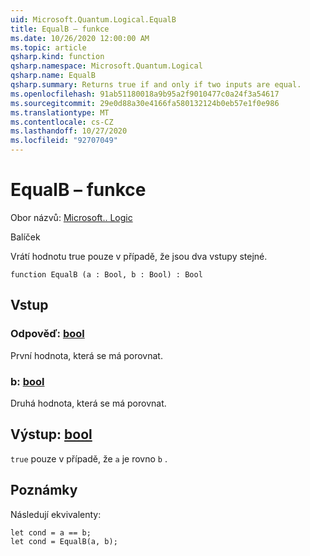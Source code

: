 ```yaml
---
uid: Microsoft.Quantum.Logical.EqualB
title: EqualB – funkce
ms.date: 10/26/2020 12:00:00 AM
ms.topic: article
qsharp.kind: function
qsharp.namespace: Microsoft.Quantum.Logical
qsharp.name: EqualB
qsharp.summary: Returns true if and only if two inputs are equal.
ms.openlocfilehash: 91ab51180018a9b95a2f9010477c0a24f3a54617
ms.sourcegitcommit: 29e0d88a30e4166fa580132124b0eb57e1f0e986
ms.translationtype: MT
ms.contentlocale: cs-CZ
ms.lasthandoff: 10/27/2020
ms.locfileid: "92707049"
---
```

# <a name="equalb-function"></a>EqualB – funkce

Obor názvů: [Microsoft.. Logic](xref:Microsoft.Quantum.Logical)

Balíček [](https://nuget.org/packages/)


Vrátí hodnotu true pouze v případě, že jsou dva vstupy stejné.

```qsharp
function EqualB (a : Bool, b : Bool) : Bool
```


## <a name="input"></a>Vstup

### <a name="a--bool"></a>Odpověď: [bool](xref:microsoft.quantum.lang-ref.bool)

První hodnota, která se má porovnat.


### <a name="b--bool"></a>b: [bool](xref:microsoft.quantum.lang-ref.bool)

Druhá hodnota, která se má porovnat.



## <a name="output--bool"></a>Výstup: [bool](xref:microsoft.quantum.lang-ref.bool)

`true` pouze v případě, že `a` je rovno `b` .

## <a name="remarks"></a>Poznámky

Následují ekvivalenty:

```Q#
let cond = a == b;
let cond = EqualB(a, b);
```